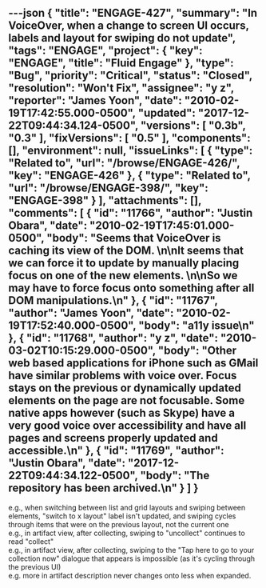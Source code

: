 ---json
{
  "title": "ENGAGE-427",
  "summary": "In VoiceOver, when a change to screen UI occurs, labels and layout for swiping do not update",
  "tags": "ENGAGE",
  "project": {
    "key": "ENGAGE",
    "title": "Fluid Engage"
  },
  "type": "Bug",
  "priority": "Critical",
  "status": "Closed",
  "resolution": "Won't Fix",
  "assignee": "y z",
  "reporter": "James Yoon",
  "date": "2010-02-19T17:42:55.000-0500",
  "updated": "2017-12-22T09:44:34.124-0500",
  "versions": [
    "0.3b",
    "0.3"
  ],
  "fixVersions": [
    "0.5"
  ],
  "components": [],
  "environment": null,
  "issueLinks": [
    {
      "type": "Related to",
      "url": "/browse/ENGAGE-426/",
      "key": "ENGAGE-426"
    },
    {
      "type": "Related to",
      "url": "/browse/ENGAGE-398/",
      "key": "ENGAGE-398"
    }
  ],
  "attachments": [],
  "comments": [
    {
      "id": "11766",
      "author": "Justin Obara",
      "date": "2010-02-19T17:45:01.000-0500",
      "body": "Seems that VoiceOver is caching its view of the DOM.&#x20;\n\nIt seems that we can force it to update by manually placing focus on one of the new elements.&#x20;\n\nSo we may have to force focus onto something after all DOM manipulations.\n"
    },
    {
      "id": "11767",
      "author": "James Yoon",
      "date": "2010-02-19T17:52:40.000-0500",
      "body": "a11y issue\n"
    },
    {
      "id": "11768",
      "author": "y z",
      "date": "2010-03-02T10:15:29.000-0500",
      "body": "Other web based applications for iPhone such as GMail have similar problems with voice over. Focus stays on the previous or dynamically updated elements on the page are not focusable. Some native apps however (such as Skype) have a very good voice over accessibility and have all pages and screens properly updated and accessible.\n"
    },
    {
      "id": "11769",
      "author": "Justin Obara",
      "date": "2017-12-22T09:44:34.122-0500",
      "body": "The repository has been archived.\n"
    }
  ]
}
---
e.g., when switching between list and grid layouts and swiping between elements, "switch to x layout" label isn't updated, and swiping cycles through items that were on the previous layout, not the current one\
e.g., in artifact view, after collecting, swiping to "uncollect" continues to read "collect"\
e.g., in artifact view, after collecting, swiping to the "Tap here to go to your collection now" dialogue that appears is impossible (as it's cycling through the previous UI)\
e.g. more in artifact description never changes onto less when expanded.

        